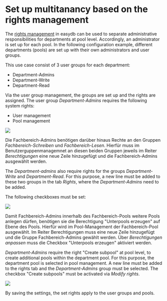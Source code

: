 # Set up multitanancy based on the rights management

The [rights management](/webfrontend/rightsmanagement/rightsmanagement.html) in easydb can be used to separate administrative responsibilities for departments at pool level. Accordingly, an administrator is set up for each pool. In the following configuration example, different departments (pools) are set up with their own administrators and user groups. 

This use case consist of 3 user groups for each department:
* Department-Admins
* Department-Write
* Department-Read

Via the user group management, the groups are set up and the rights are assigned. The user group *Department-Admins* requires the following system rights:
* User management
* Pool management

![](admins_system.png)

Die Fachbereich-Admins benötigen darüber hinaus Rechte an den Gruppen *Fachbereich-Schreiben* und *Fachbereich-Lesen*. Hierfür muss im Benutzerguppenmanagemnet an diesen beiden Gruppen jeweils im Reiter *Berechtigungen* eine neue Zeile hinzugefügt und die Fachbereich-Admins ausgewählt werden.

The *Department-admins* also require rights for the groups *Department-Write* and *Department-Read*. For this purpose, a new line must be added to these two groups in the tab *Rights*, where the *Department-Admins* need to be added.

The following checkboxes must be set:

![](admin_berechtigung.png)

Damit Fachbereich-Admins innerhalb des Fachbereich-Pools weitere Pools anlegen dürfen, benötigen sie die Berechtigung "Unterpools erzeugen" auf Ebene des Pools. Hierfür wird im Pool-Management der Fachbereich-Pool ausgewählt. Im Reiter Berechtigungen muss eine neue Zeile hinzugefügt und die Gruppe Fachbereich-Admins gewählt werden. Über *Berechtigungen anpassen* muss die Checkbox "Unterpools erzeugen" aktiviert werden.

*Department-Admins* require the right "Create subpool" at pool level, to create additional pools within the department pool. For this purpose, the department pool is selected in pool management. A new line must be added to the rights tab and the *Department-Admins* group must be selected. The checkbox "Create subpools" must be activated via *Modify rights*.

![](admin_unterpool.png)

By saving the settings, the set rights apply to the user groups and pools.